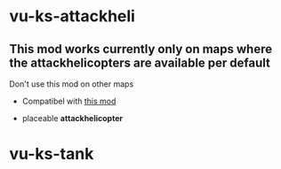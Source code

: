 
# vu-ks-attackheli

## This mod works currently only on maps where the attackhelicopters are available per default
Don't use this mod on other maps
* Compatibel with [this mod](https://github.com/Maxinger15/VU-Killstreak)

* placeable **attackhelicopter**
# vu-ks-tank

